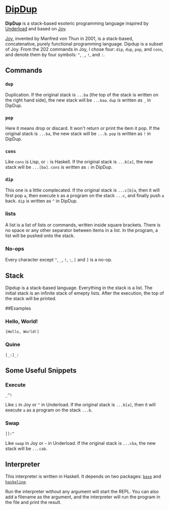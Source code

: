 # [DipDup](https://github.com/AlephAlpha/DipDup)

__DipDup__ is a stack-based esoteric programming language inspired by [Underload](http://esolangs.org/wiki/Underload) and based on [Joy](http://www.latrobe.edu.au/humanities/research/research-projects/past-projects/joy-programming-language).

[Joy](https://en.wikipedia.org/wiki/Joy_(programming_language)), invented by Manfred von Thun in 2001, is a stack-based, concatenative, purely functional programming language. Dipdup is a subset of Joy. From the 202 commands in Joy, I chose four: `dip`, `dup`, `pop`, and `cons`, and denote them by four symbols: `^`, `_`, `!`, and `:`. 

## Commands

### `dup`

Duplication. If the original stack is `...ba` (the top of the stack is written on the right hand side), the new stack will be `...baa`. `dup` is written as `_` in DipDup.

### `pop`

Here it means drop or discard. It won't return or print the item it pop. If the original stack is `...ba`, the new stack will be `...b`. `pop` is written as `!` in DipDup.

### `cons`

Like `cons` is Lisp, or `:` is Haskell. If the original stack is `...b[a]`, the new stack will be `...[ba]`. `cons` is written as `:` in DipDup.

### `dip`

This one is a little complecated. If the original stack is `...c[b]a`, then it will first pop `a`, then execute `b` as a program on the stack `...c`, and finally push `a` back. `dip` is written as `^` in DipDup.

### lists

A list is a list of lists or commands, written inside square brackets. There is no space or any other separator between items in a list. In the program, a list will be pushed onto the stack.

### No-ops

Every character except `^`, `_`, `!`, `:`, `[` and `]` is a no-op.

## Stack

Dipdup is a stack-based language. Everything in the stack is a list. The initial stack is an infinite stack of emepty lists. After the execution, the top of the stack will be printed.

##Examples

### Hello, World!

```
[Hello, World!]
```

### Quine

```
[_:]_:
```

## Some Useful Snippets

### Execute

```
_^!
```

Like `i` in Joy or `^` in Underload. If the original stack is `...b[a]`, then it will execute `a` as a program on the stack `...b`.

### Swap

```
[]:^
```

Like `swap` in Joy or `~` in Underload. If the original stack is `...cba`, the new stack will be `...cab`.

<!---
## Natural numbers

A natural number `[N]` is a quoted function such that `X [P] N` returns `X [P] (N-1) P`.

### Zero

```
[!]
```

### One

```
[[!][_]^^_^!]
```

### Two

```
[[[!][_]^^_^!][_]^^_^!]
```

### Succ

```
[[_]^^_^!]:
```

### Add

```
[[[[_]^^_^!]:]]^_^!
```

### Multuiply

```
[[[!]]^]^[[[[[[_]^^_^!]:]]^_^!]:]^_^!
```

## Bools

### False

```
[!]
```

### True

```
[[!]^]
```
--->

## Interpreter

This interpreter is written in Haskell. It depends on two packages: [`base`](http://hackage.haskell.org/package/base) and [`haskeline`](http://hackage.haskell.org/package/haskeline).

Run the interpreter without any argument will start the REPL. You can also add a filename as the argument, and the interpreter will run the program in the file and print the result.
